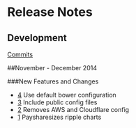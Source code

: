 # Release Notes

## Development

[Commits](https://github.com/payshares/payshares-charts-frontend/commits/master)

##November - December 2014

###New Features and Changes
 
 - [4](https://github.com/payshares/payshares-charts-frontend/pull/4) Use default bower configuration 
 - [3](https://github.com/payshares/payshares-charts-frontend/pull/3) Include public config files 
 - [2](https://github.com/payshares/payshares-charts-frontend/pull/2) Removes AWS and Cloudflare config 
 - [1](https://github.com/payshares/payshares-charts-frontend/pull/1) Paysharesizes ripple charts 










